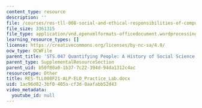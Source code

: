 ```yaml
---
content_type: resource
description: ''
file: /courses/res-tll-008-social-and-ethical-responsibilities-of-computing-serc/1ac96d823bf0485acf3d0aafabb52d43_RES-TLL008F21-ALP-ELO_Practice_Lab.docx
file_size: 3361315
file_type: application/vnd.openxmlformats-officedocument.wordprocessingml.document
learning_resource_types: []
license: https://creativecommons.org/licenses/by-nc-sa/4.0/
ocw_type: OCWFile
parent_title: 'STS.047 Quantifying People: A History of Social Science'
parent_type: SupplementalResourceSection
parent_uid: b50f80a0-1b37-7c22-394d-94da1312c4ac
resourcetype: Other
title: RES-TLL008F21-ALP-ELO_Practice_Lab.docx
uid: 1ac96d82-3bf0-485a-cf3d-0aafabb52d43
video_metadata:
  youtube_id: null
---
```

